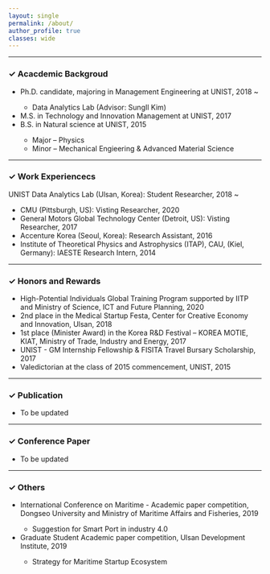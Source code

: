 ```yaml
---
layout: single
permalink: /about/
author_profile: true
classes: wide
---
```


--------------------

<h3> &#10003; Acacdemic Backgroud </h3>
<ul>
  <li> Ph.D. candidate, majoring in Management Engineering at UNIST, 2018 ~ </li>
    <ul>
      <li> Data Analytics Lab (Advisor: SungIl Kim) </li>
    </ul>  
  <li> M.S. in Technology and Innovation Management at UNIST, 2017 </li>
  <li> B.S. in Natural science at UNIST, 2015</li>
    <ul>
      <li> Major &#8211; Physics </li> 
      <li> Minor &#8211; Mechanical Engieering & Advanced Material Science </li>
    </ul>  
</ul>

--------------------

<h3> &#10003; Work Experiencecs </h3>
UNIST Data Analytics Lab (Ulsan, Korea): Student Researcher, 2018 ~ 
<ul>
  <li> CMU (Pittsburgh, US): Visting Researcher, 2020 </li>
  <li> General Motors Global Technology Center (Detroit, US): Visting Researcher, 2017 </li>
  <li> Accenture Korea (Seoul, Korea): Research Assistant, 2016 </li>
  <li> Institute of Theoretical Physics and Astrophysics (ITAP), CAU, (Kiel, Germany): IAESTE Research Intern, 2014 </li>
</ul>


--------------------

<h3> &#10003; Honors and Rewards </h3>
<ul>
  <li> High-Potential Individuals Global Training Program supported by IITP and Ministry of Science, ICT and Future Planning, 2020</li>

  <li> 2nd place in the Medical Startup Festa, Center for Creative Economy and Innovation, Ulsan, 2018</li>

  <li> 1st place (Minister Award) in the Korea R&D Festival – KOREA MOTIE, KIAT, Ministry of Trade, Industry and Energy, 2017 </li>

  <li> UNIST - GM Internship Fellowship & FISITA Travel Bursary Scholarship, 2017</li>

  <li> Valedictorian at the class of 2015 commencement, UNIST, 2015</li>
</ul>


--------------------
<h3> &#10003; Publication </h3>
<ul>
  <li> To be updated </li>
</ul>

--------------------
<h3> &#10003; Conference Paper </h3>
<ul>
  <li> To be updated </li>
</ul>

--------------------
<h3> &#10003; Others </h3>
<ul>
  <li> International Conference on Maritime - Academic paper competition, Dongseo University and Ministry of Maritime Affairs and Fisheries, 2019</li>
    <ul>
      <li> Suggestion for Smart Port in industry 4.0</li> 
    </ul>  

  <li> Graduate Student Academic paper competition, Ulsan Development Institute, 2019</li>
    <ul>
      <li> Strategy for Maritime Startup Ecosystem</li> 
    </ul>  
</ul>
